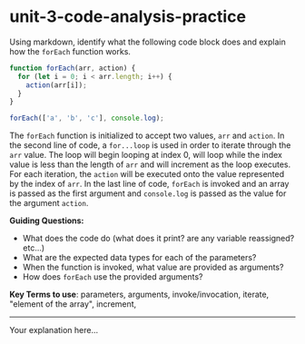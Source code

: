 # unit-3-code-analysis-practice

Using markdown, identify what the following code block does and explain how the `forEach` function works.

```js
function forEach(arr, action) {
  for (let i = 0; i < arr.length; i++) {
    action(arr[i]);
  }
}

forEach(['a', 'b', 'c'], console.log);
```
The `forEach` function is initialized to accept two values, `arr` and `action`. In the second line of code, a `for...loop` is used in order to iterate through the `arr` value. The loop will begin looping at index 0, will loop while the index value is less than the length of `arr` and will increment as the loop executes. For each iteration, the `action` will be executed onto the value represented by the index of `arr`. In the last line of code, `forEach` is invoked and an array is passed as the first argument and `console.log` is passed as the value for the argument `action`.       




**Guiding Questions:**
* What does the code do (what does it print? are any variable reassigned? etc...)
* What are the expected data types for each of the parameters?
* When the function is invoked, what value are provided as arguments?
* How does `forEach` use the provided arguments?

**Key Terms to use**: parameters, arguments, invoke/invocation, iterate, "element of the array", increment,  

<hr>

Your explanation here...
